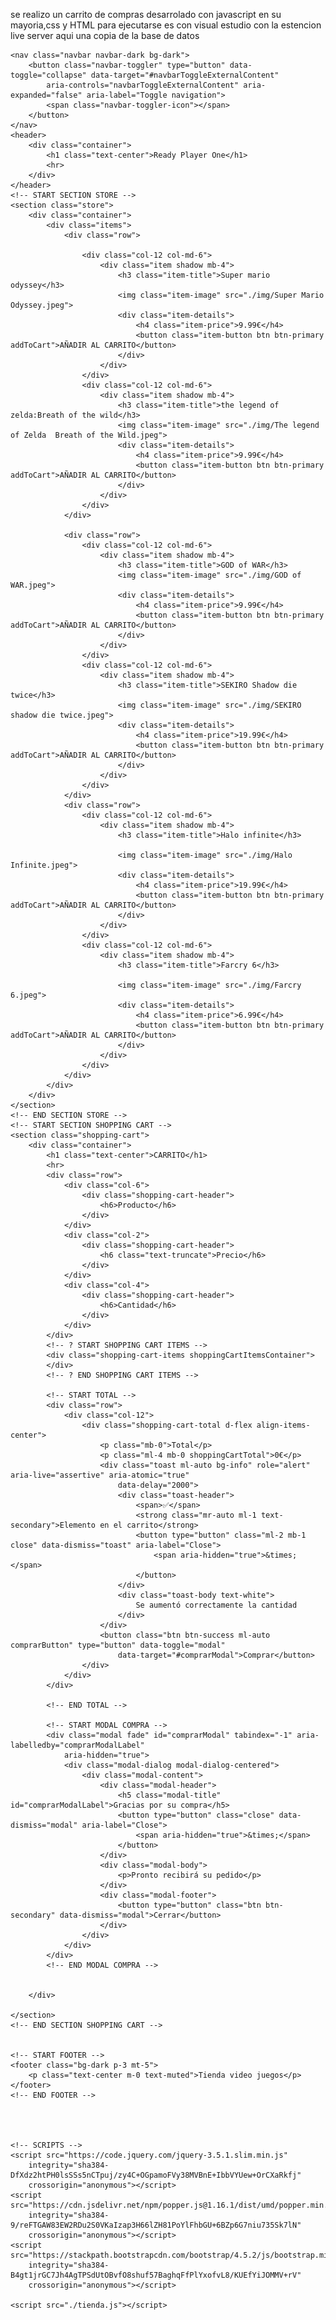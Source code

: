 se realizo un carrito de compras desarrolado con javascript en su mayoria,css y HTML
para ejecutarse es con visual estudio con la estencion live server 
aqui una copia de la base de datos 
<!DOCTYPE html>
<html lang="en">

<head>
    <meta charset="UTF-8">
    <meta name="viewport" content="width=device-width, initial-scale=1.0">
    <link rel="stylesheet" href="https://stackpath.bootstrapcdn.com/bootstrap/4.5.2/css/bootstrap.min.css"
        integrity="sha384-JcKb8q3iqJ61gNV9KGb8thSsNjpSL0n8PARn9HuZOnIxN0hoP+VmmDGMN5t9UJ0Z" crossorigin="anonymous">
    <link rel="stylesheet" href="style.css">
    <title>Ready Player One</title>
</head>

<body>

    <nav class="navbar navbar-dark bg-dark">
        <button class="navbar-toggler" type="button" data-toggle="collapse" data-target="#navbarToggleExternalContent"
            aria-controls="navbarToggleExternalContent" aria-expanded="false" aria-label="Toggle navigation">
            <span class="navbar-toggler-icon"></span>
        </button>
    </nav>
    <header>
        <div class="container">
            <h1 class="text-center">Ready Player One</h1>
            <hr>
        </div>
    </header>
    <!-- START SECTION STORE -->
    <section class="store">
        <div class="container">
            <div class="items">
                <div class="row">

                    <div class="col-12 col-md-6">
                        <div class="item shadow mb-4">
                            <h3 class="item-title">Super mario odyssey</h3>
                            <img class="item-image" src="./img/Super Mario Odyssey.jpeg">
                            <div class="item-details">
                                <h4 class="item-price">9.99€</h4>
                                <button class="item-button btn btn-primary addToCart">AÑADIR AL CARRITO</button>
                            </div>
                        </div>
                    </div>
                    <div class="col-12 col-md-6">
                        <div class="item shadow mb-4">
                            <h3 class="item-title">the legend of zelda:Breath of the wild</h3>
                            <img class="item-image" src="./img/The legend of Zelda  Breath of the Wild.jpeg">
                            <div class="item-details">
                                <h4 class="item-price">9.99€</h4>
                                <button class="item-button btn btn-primary addToCart">AÑADIR AL CARRITO</button>
                            </div>
                        </div>
                    </div>
                </div>

                <div class="row">
                    <div class="col-12 col-md-6">
                        <div class="item shadow mb-4">
                            <h3 class="item-title">GOD of WAR</h3>
                            <img class="item-image" src="./img/GOD of WAR.jpeg">
                            <div class="item-details">
                                <h4 class="item-price">9.99€</h4>
                                <button class="item-button btn btn-primary addToCart">AÑADIR AL CARRITO</button>
                            </div>
                        </div>
                    </div>
                    <div class="col-12 col-md-6">
                        <div class="item shadow mb-4">
                            <h3 class="item-title">SEKIRO Shadow die twice</h3>
                            <img class="item-image" src="./img/SEKIRO  shadow die twice.jpeg">
                            <div class="item-details">
                                <h4 class="item-price">19.99€</h4>
                                <button class="item-button btn btn-primary addToCart">AÑADIR AL CARRITO</button>
                            </div>
                        </div>
                    </div>
                </div>
                <div class="row">
                    <div class="col-12 col-md-6">
                        <div class="item shadow mb-4">
                            <h3 class="item-title">Halo infinite</h3>

                            <img class="item-image" src="./img/Halo Infinite.jpeg">
                            <div class="item-details">
                                <h4 class="item-price">19.99€</h4>
                                <button class="item-button btn btn-primary addToCart">AÑADIR AL CARRITO</button>
                            </div>
                        </div>
                    </div>
                    <div class="col-12 col-md-6">
                        <div class="item shadow mb-4">
                            <h3 class="item-title">Farcry 6</h3>

                            <img class="item-image" src="./img/Farcry 6.jpeg">
                            <div class="item-details">
                                <h4 class="item-price">6.99€</h4>
                                <button class="item-button btn btn-primary addToCart">AÑADIR AL CARRITO</button>
                            </div>
                        </div>
                    </div>
                </div>
            </div>
        </div>
    </section>
    <!-- END SECTION STORE -->
    <!-- START SECTION SHOPPING CART -->
    <section class="shopping-cart">
        <div class="container">
            <h1 class="text-center">CARRITO</h1>
            <hr>
            <div class="row">
                <div class="col-6">
                    <div class="shopping-cart-header">
                        <h6>Producto</h6>
                    </div>
                </div>
                <div class="col-2">
                    <div class="shopping-cart-header">
                        <h6 class="text-truncate">Precio</h6>
                    </div>
                </div>
                <div class="col-4">
                    <div class="shopping-cart-header">
                        <h6>Cantidad</h6>
                    </div>
                </div>
            </div>
            <!-- ? START SHOPPING CART ITEMS -->
            <div class="shopping-cart-items shoppingCartItemsContainer">
            </div>
            <!-- ? END SHOPPING CART ITEMS -->

            <!-- START TOTAL -->
            <div class="row">
                <div class="col-12">
                    <div class="shopping-cart-total d-flex align-items-center">
                        <p class="mb-0">Total</p>
                        <p class="ml-4 mb-0 shoppingCartTotal">0€</p>
                        <div class="toast ml-auto bg-info" role="alert" aria-live="assertive" aria-atomic="true"
                            data-delay="2000">
                            <div class="toast-header">
                                <span>✅</span>
                                <strong class="mr-auto ml-1 text-secondary">Elemento en el carrito</strong>
                                <button type="button" class="ml-2 mb-1 close" data-dismiss="toast" aria-label="Close">
                                    <span aria-hidden="true">&times;</span>
                                </button>
                            </div>
                            <div class="toast-body text-white">
                                Se aumentó correctamente la cantidad
                            </div>
                        </div>
                        <button class="btn btn-success ml-auto comprarButton" type="button" data-toggle="modal"
                            data-target="#comprarModal">Comprar</button>
                    </div>
                </div>
            </div>

            <!-- END TOTAL -->

            <!-- START MODAL COMPRA -->
            <div class="modal fade" id="comprarModal" tabindex="-1" aria-labelledby="comprarModalLabel"
                aria-hidden="true">
                <div class="modal-dialog modal-dialog-centered">
                    <div class="modal-content">
                        <div class="modal-header">
                            <h5 class="modal-title" id="comprarModalLabel">Gracias por su compra</h5>
                            <button type="button" class="close" data-dismiss="modal" aria-label="Close">
                                <span aria-hidden="true">&times;</span>
                            </button>
                        </div>
                        <div class="modal-body">
                            <p>Pronto recibirá su pedido</p>
                        </div>
                        <div class="modal-footer">
                            <button type="button" class="btn btn-secondary" data-dismiss="modal">Cerrar</button>
                        </div>
                    </div>
                </div>
            </div>
            <!-- END MODAL COMPRA -->


        </div>

    </section>
    <!-- END SECTION SHOPPING CART -->


    <!-- START FOOTER -->
    <footer class="bg-dark p-3 mt-5">
        <p class="text-center m-0 text-muted">Tienda video juegos</p>
    </footer>
    <!-- END FOOTER -->




    <!-- SCRIPTS -->
    <script src="https://code.jquery.com/jquery-3.5.1.slim.min.js"
        integrity="sha384-DfXdz2htPH0lsSSs5nCTpuj/zy4C+OGpamoFVy38MVBnE+IbbVYUew+OrCXaRkfj"
        crossorigin="anonymous"></script>
    <script src="https://cdn.jsdelivr.net/npm/popper.js@1.16.1/dist/umd/popper.min.js"
        integrity="sha384-9/reFTGAW83EW2RDu2S0VKaIzap3H66lZH81PoYlFhbGU+6BZp6G7niu735Sk7lN"
        crossorigin="anonymous"></script>
    <script src="https://stackpath.bootstrapcdn.com/bootstrap/4.5.2/js/bootstrap.min.js"
        integrity="sha384-B4gt1jrGC7Jh4AgTPSdUtOBvfO8shuf57BaghqFfPlYxofvL8/KUEfYiJOMMV+rV"
        crossorigin="anonymous"></script>

    <script src="./tienda.js"></script>

</body>

</html>
